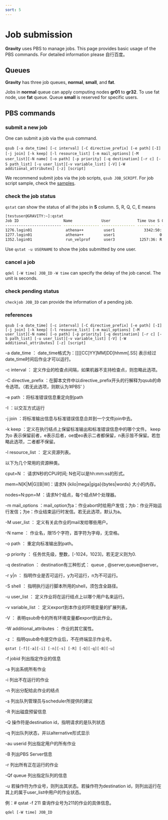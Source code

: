 ```yaml
---
sort: 5
---
```


# Job submission

**Gravity** uses PBS to manage jobs.
This page provides basic usage of the PBS commands.  For detailed information please 自行百度。

## Queues

**Gravity** has three job queues, **normal**, **small**, and **fat**.

Jobs in **normal** queue can apply computing nodes **gr01** to **gr32**.
To use fat node, use **fat** queue.
Queue **small** is reserved for specific users.

## PBS commands

### submit a new job

One can submit a job via the `qsub` command.

`qsub [-a date_time] [-c interval] [-C directive_prefix] [-e path]`
`[-I] [-j join] [-k keep] [-l resource_list] [-m mail_options]`
`[-M user_list][-N name] [-o path] [-p priority] [-q destination]`
`[-r c] [-S path_list] [-u user_list][-v variable_list] [-V]`
`[-W additional_attributes] [-z] [script]`

We recommend submit jobs via the job scripts, `qsub JOB_SCRIPT`.
For job script sample, check the [samples](samples).

### check the job status
`qstat` can show the status of all the jobs in **S** column. 
S, R, Q, C, E means 
```bash
[testuser@GRAVITY:~]:qstat
Job ID                    Name             User            Time Use S Queue
------------------------- ---------------- --------------- -------- - -----
1276.login01               athena++         user1             3342:50: R small
1277.login01               athena++         user1                    0 Q small
1352.login01               run_velprof      user3           1257:36: R fat
```
Use `qstat -u USERNAME` to show the jobs submitted by one user.

### cancel a job
`qdel [-W time] JOB_ID`
`-W time` can specify the delay of the job cancel.  The unit is seconds.

### check pending status
`checkjob JOB_ID` can provide the information of a pending job.

### references

`qsub [-a date_time] [-c interval] [-C directive_prefix] [-e path] [-I] [-j join] [-k keep] [-l resource_list] [-m mail_options] [-M user_list][-N name] [-o path] [-p priority] [-q destination] [-r c] [-S path_list] [-u user_list][-v variable_list] [-V] [-W additional_attributes] [-z] [script]`

-a  date_time ： date_time格式为：[[[[CC]YY]MM]DD]hhmm[.SS] 表示经过date_time时间后作业才可以运行。

-c  interval   ： 定义作业的检查点间隔，如果机器不支持检查点，则忽略此选项。

-C  directive_prefix ：在脚本文件中以directive_prefix开头的行解释为qsub的命令选项。（若无此选项，则默认为’#PBS’ ）

-e  path     ：将标准错误信息重定向到path

-I           ：以交互方式运行

-j  join     ：将标准输出信息与标准错误信息合并到一个文件join中去。

-k  keep     ：定义在执行结点上保留标准输出和标准错误信息中的哪个文件。  keep为o 表示保留前者，e表示后者，oe或eo表示二者都保留，n表示皆不保留。若忽略此选项，二者都不保留。

-l  resource_list  ： 定义资源列表。

以下为几个常用的资源种类。   

cput=N         ： 请求N秒的CPU时间; N也可以是hh:mm:ss的形式。    

mem=N[K|M|G][B|W]：请求N {kilo|mega|giga}{bytes|words} 大小的内存。    

nodes=N:ppn=M     ：请求N个结点，每个结点M个处理器。

-m  mail_options ：mail_option为a：作业abort时给用户发信；为b：作业开始运行发信；为e：作业结束运行时发信。若无此选项，默认为a。

-M  user_list    ： 定义有关此作业的mail发给哪些用户。

-N  name         ： 作业名，限15个字符，首字符为字母，无空格。

-o  path         ： 重定向标准输出到path。

-p  priority     ： 任务优先级，整数，[-1024，1023]，若无定义则为0.

-q  destination  ： destination有三种形式： queue , @server,queue@server。

-r  y|n          ： 指明作业是否可运行，y为可运行，n为不可运行。

-S  shell        ： 指明执行运行脚本所用的shell，须包含全路径。

-u  user_list    ： 定义作业将在运行结点上以哪个用户名来运行。

-v  variable_list ： 定义export到本作业的环境变量的扩展列表。

-V                ： 表明qsub命令的所有环境变量都export到此作业。

-W  additional_attributes  ： 作业的其它属性。

-z               ： 指明qsub命令提交作业后，不在终端显示作业号。


`qstat [-f][-a][-i] [-n][-s] [-R] [-Q][-q][-B][-u]`

-f  jobid  列出指定作业的信息

-a         列出系统所有作业

-i         列出不在运行的作业

-n         列出分配给此作业的结点

-s         列出队列管理员与scheduler所提供的建议

-R    列出磁盘预留信息

-Q         操作符是destination id，指明请求的是队列状态  

-q         列出队列状态，并以alternative形式显示

-au userid 列出指定用户的所有作业

-B         列出PBS Server信息

-r         列出所有正在运行的作业

-Qf queue  列出指定队列的信息

-u         若操作符为作业号，则列出其状态。若操作符为destination id，则列出运行在其上的属于user_list中用户的作业状态。

例：# qstat -f 211 查询作业号为211的作业的具体信息。

`qdel [-W time] JOB_ID`





